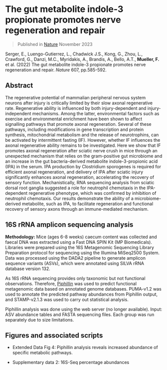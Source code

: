 # The gut metabolite indole-3 propionate promotes nerve regeneration and repair

> Published in [Nature](https://doi.org/10.1038/s41586-022-04884-x)
> November 2023

Serger, E., Luengo-Gutierrez, L., Chadwick J.S., Kong, G., Zhou, L., Crawford, G., Danzi, M.C., Myridakis, A., Brandis, A., Bello, A.T., **Mueller, F.** et al. (2022) The gut metabolite indole-3 propionate promotes nerve regeneration and repair. *Nature*  607, pp.585-592.


## Abstract
The regenerative potential of mammalian peripheral nervous system neurons after injury is critically limited by their slow axonal regenerative rate. Regenerative ability is influenced by both injury-dependent and injury-independent mechanisms. Among the latter, environmental factors such as exercise and environmental enrichment have been shown to affect signalling pathways that promote axonal regeneration. Several of these pathways, including modifications in gene transcription and protein synthesis, mitochondrial metabolism and the release of neurotrophins, can be activated by intermittent fasting (IF). However, whether IF influences the axonal regenerative ability remains to be investigated. Here we show that IF promotes axonal regeneration after sciatic nerve crush in mice through an unexpected mechanism that relies on the gram-positive gut microbiome and an increase in the gut bacteria-derived metabolite indole-3-propionic acid (IPA) in the serum. IPA production by Clostridium sporogenes is required for efficient axonal regeneration, and delivery of IPA after sciatic injury significantly enhances axonal regeneration, accelerating the recovery of sensory function. Mechanistically, RNA sequencing analysis from sciatic dorsal root ganglia suggested a role for neutrophil chemotaxis in the IPA-dependent regenerative phenotype, which was confirmed by inhibition of neutrophil chemotaxis. Our results demonstrate the ability of a microbiome-derived metabolite, such as IPA, to facilitate regeneration and functional recovery of sensory axons through an immune-mediated mechanism.

## 16S rRNA amplicon sequencing analysis 

**Methodology:** 
Mice (ages 6-8 weeks) caecum content was collected and faecal DNA was extracted using a Fast DNA SPIN Kit (MP Biomedicals). Libraries were prepared using the 16S Metagenomic Sequencing Library Preparation protocol for sequencing using the Illumina MiSeq2500 System. Data was processed using the DADA2 pipeline to generate amplicon sequence variants (ASVs), which were annotated using SILVA rRNA database version 132. 

As 16S rRNA sequencing provides only taxonomic but not functional observations. Therefore, [Piphillin](https://github.com/dmcskim/pyphillin) was used to predict functional metagenomic data based on annotated genome databases. PUMA-v1.2 was used to annotate the predicted pathway abundances from Piphillin output, and STAMP-v2.1.3 was used to carry out statistical analysis. 

Piphillin analysis was done using the web server (no longer available). Input: ASV abundance tables and FASTA sequencing files. Each group was run separately due to size limitations. 

## Figures and associated scripts
- Extended Data Fig 4: Piphillin analysis reveals increased abundance of specific metabolic pathways.

- Supplementary data 2: 16S-Seq percentage abundances